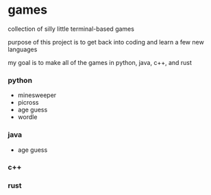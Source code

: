 # games
collection of silly little terminal-based games

purpose of this project is to get back into coding and learn a few new languages

my goal is to make all of the games in python, java, c++, and rust

### python
- minesweeper
- picross
- age guess
- wordle

### java
- age guess

### c++

### rust
